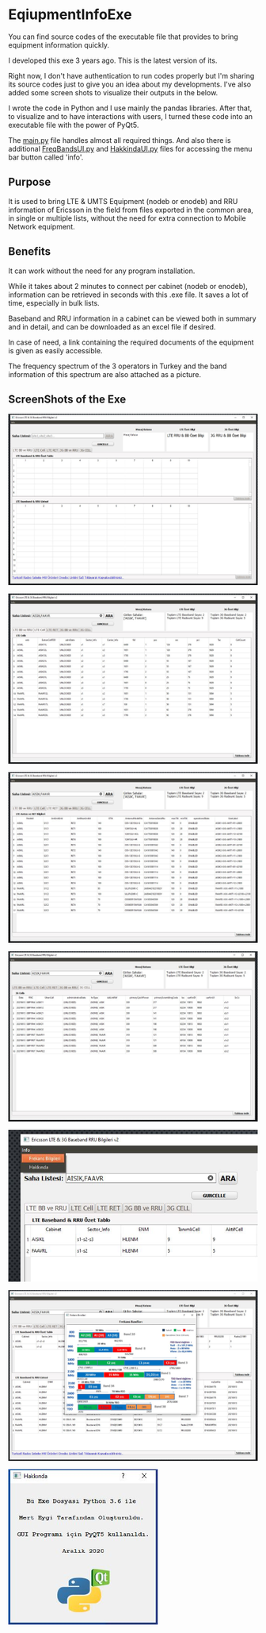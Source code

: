 # EqiupmentInfoExe
You can find source codes of the executable file that provides to bring equipment information quickly.

I developed this exe 3 years ago. This is the latest version of its.

Right now, I don't have authentication to run codes properly but I'm sharing its source codes just to give you an idea about my developments. I've also added some screen shots to visualize their outputs in the below.

I wrote the code in Python and I use mainly the pandas libraries. After that, to visualize and to have interactions with users, I turned these code into an executable file with the power of PyQt5.

The [main.py](https://github.com/merteygi/EqiupmentInfoExe/blob/main/main.py) file handles almost all required things. And also there is additional [FreqBandsUI.py](https://github.com/merteygi/EqiupmentInfoExe/blob/main/FreqBandsUI.py) and [HakkindaUI.py](https://github.com/merteygi/EqiupmentInfoExe/blob/main/HakkindaUI.py) files for accessing the menu bar button called 'info'.

## Purpose
It is used to bring LTE & UMTS Equipment (nodeb or enodeb) and RRU information of Ericsson in the field from files exported in the common area, in single or multiple lists, without the need for extra connection to Mobile Network equipment.

## Benefits
It can work without the need for any program installation.

While it takes about 2 minutes to connect per cabinet (nodeb or enodeb), information can be retrieved in seconds with this .exe file. It saves a lot of time, especially in bulk lists.

Baseband and RRU information in a cabinet can be viewed both in summary and in detail, and can be downloaded as an excel file if desired.

In case of need, a link containing the required documents of the equipment is given as easily accessible.

The frequency spectrum of the 3 operators in Turkey and the band information of this spectrum are also attached as a picture.

## ScreenShots of the Exe

![Screenshot](SS_1.JPG)

![Screenshot](SS_3.JPG)

![Screenshot](SS_4.JPG)

![Screenshot](SS_6.JPG)

![Screenshot](SS_7.JPG)

![Screenshot](SS_8.JPG)

![Screenshot](SS_9.JPG)
